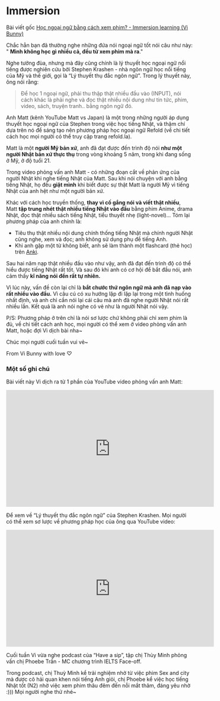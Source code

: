 # Immersion

Bài viết gốc [Học ngoại ngữ bằng cách xem phim? - Immersion learning (Vi Bunny)](https://spiderum.com/bai-dang/Hoc-ngoai-ngu-bang-cach-xem-phim-Immersion-learning-zcsVw4rK9I3y)

Chắc hẳn bạn đã thường nghe những đứa nói ngoại ngữ tốt nói câu như này: " **Mình không học gì nhiều cả, đều từ xem phim mà ra**."

Nghe tưởng đùa, nhưng mà đây cũng chính là lý thuyết học ngoại ngữ nổi tiếng được nghiên cứu bởi Stephen Krashen - nhà ngôn ngữ học nổi tiếng của Mỹ và thế giới, gọi là “Lý thuyết thụ đắc ngôn ngữ”. Trong lý thuyết này, ông nói rằng:

> Để học 1 ngoại ngữ, phải thu thập thật nhiều đầu vào (INPUT), nói cách khác là phải nghe và đọc thật nhiều nội dung như tin tức, phim, video, sách, truyện tranh.. bằng ngôn ngữ đó.

Anh Matt (kênh YouTube Matt vs Japan) là một trong những người áp dụng thuyết học ngoại ngữ của Stephen trong việc học tiếng Nhật, và thậm chí dựa trên nó để sáng tạo nên phương pháp học ngoại ngữ Refold (về chi tiết cách học mọi người có thể truy cập trang refold.la).

Matt là một **người Mỹ bản xứ**, anh đã đạt được đến trình độ nói **như một người Nhật bản xứ thực thụ** trong vòng khoảng 5 năm, trong khi đang sống ở Mỹ, ở độ tuổi 21.

Trong video phỏng vấn anh Matt - có những đoạn cắt về phản ứng của người Nhật khi nghe tiếng Nhật của Matt. Sau khi nói chuyện với anh bằng tiếng Nhật, họ đều **giật mình** khi biết được sự thật Matt là người Mỹ vì tiếng Nhật của anh hệt như một người bản xứ.

Khác với cách học truyền thống, **thay vì cố gắng nói và viết thật nhiều**, Matt **tập trung nhét thật nhiều tiếng Nhật vào đầu** bằng phim Anime, drama Nhật, đọc thật nhiều sách tiếng Nhật, tiểu thuyết nhẹ (light-novel)... Tóm lại phương pháp của anh chính là:

- Tiêu thụ thật nhiều nội dung chính thống tiếng Nhật mà chính người Nhật cũng nghe, xem và đọc; anh không sử dụng phụ đề tiếng Anh.
- Khi anh gặp một từ không biết, anh sẽ làm thành một flashcard (thẻ học) trên [Anki](https://spiderum.com/bai-dang/Tron-1-nam-su-dung-Anki-de-nho-moi-thu-va-mot-so-ghi-chu-8pz).

Sau hai năm nạp thật nhiều đầu vào như vậy, anh đã đạt đến trình độ có thể hiểu được tiếng Nhật rất tốt. Và sau đó khi anh có cơ hội để bắt đầu nói, anh cảm thấy **kĩ năng nói đến rất tự nhiên.**

Vì lúc này, vấn đề còn lại chỉ là **bắt chước thứ ngôn ngữ mà anh đã nạp vào rất nhiều vào đầu.** Vì câu cú có xu hướng lặp đi lặp lại trong một tình huống nhất định, và anh chỉ cần nói lại cái câu mà anh đã nghe người Nhật nói rất nhiều lần. Kết quả là anh nói nghe có vẻ như là người Nhật nói vậy.

P/S: Phương pháp ở trên chỉ là nói sơ lược chứ không phải chỉ xem phim là đủ, về chi tiết cách anh học, mọi người có thể xem ở video phỏng vấn anh Matt, hoặc đợi Vi dịch bài nha~

Chúc mọi người cuối tuần vui vẻ~

From Vi Bunny with love ♡

### Một số ghi chú

Bài viết này Vi dịch ra từ 1 phần của YouTube video phỏng vấn anh Matt:

<iframe width="560" height="315" src="https://www.youtube.com/embed/vJG9kpqTRmU?si=kuPANjGI0UK0n4OY" title="YouTube video player" frameborder="0" allow="accelerometer; autoplay; clipboard-write; encrypted-media; gyroscope; picture-in-picture; web-share" referrerpolicy="strict-origin-when-cross-origin" allowfullscreen></iframe>

Để xem về “Lý thuyết thụ đắc ngôn ngữ” của Stephen Krashen. Mọi người có thể xem sơ lược về phương pháp học của ông qua YouTube video:
<iframe width="560" height="315" src="https://www.youtube.com/embed/NiTsduRreug?si=tT2S-4U4swG7ILZF" title="YouTube video player" frameborder="0" allow="accelerometer; autoplay; clipboard-write; encrypted-media; gyroscope; picture-in-picture; web-share" referrerpolicy="strict-origin-when-cross-origin" allowfullscreen></iframe>

Cuối tuần Vi vừa nghe podcast của “Have a sip”, tập chị Thùy Minh phỏng vấn chị Phoebe Trần - MC chương trình IELTS Face-off.

Trong podcast, chị Thuỳ Minh kể trải nghiệm nhờ từ việc phim Sex and city mà được cô hải quan khen nói tiếng Anh giỏi, chị Phoebe kể việc học tiếng Nhật tốt (N2) nhờ việc xem phim thâu đêm đến nỗi mắt thâm, đáng yêu nhờ :))) Mọi người nghe thử nhé~





